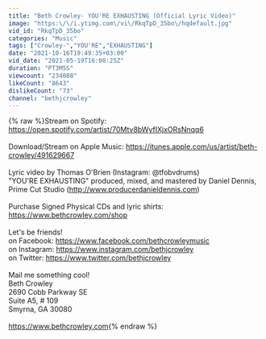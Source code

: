 ```yaml
---
title: "Beth Crowley- YOU'RE EXHAUSTING (Official Lyric Video)"
image: "https:\/\/i.ytimg.com\/vi\/RkqTpD_35bo\/hqdefault.jpg"
vid_id: "RkqTpD_35bo"
categories: "Music"
tags: ["Crowley-","YOU'RE","EXHAUSTING"]
date: "2021-10-16T19:49:35+03:00"
vid_date: "2021-05-19T16:00:25Z"
duration: "PT3M5S"
viewcount: "234088"
likeCount: "8643"
dislikeCount: "73"
channel: "bethjcrowley"
---
```

{% raw %}Stream on Spotify: <a rel="nofollow" target="blank" href="https://open.spotify.com/artist/70Mtv8bWyfIXjxORsNnqq6">https://open.spotify.com/artist/70Mtv8bWyfIXjxORsNnqq6</a><br /><br />Download/Stream on Apple Music: <a rel="nofollow" target="blank" href="https://itunes.apple.com/us/artist/beth-crowley/491629667">https://itunes.apple.com/us/artist/beth-crowley/491629667</a><br /><br />Lyric video by Thomas O'Brien (Instagram: @tfobvdrums)<br />&quot;YOU'RE EXHAUSTING&quot; produced, mixed, and mastered by Daniel Dennis, Prime Cut Studio (<a rel="nofollow" target="blank" href="http://www.producerdanieldennis.com)">http://www.producerdanieldennis.com)</a><br /><br />Purchase Signed Physical CDs and lyric shirts: <a rel="nofollow" target="blank" href="https://www.bethcrowley.com/shop">https://www.bethcrowley.com/shop</a><br /><br />Let's be friends!<br />on Facebook: <a rel="nofollow" target="blank" href="https://www.facebook.com/bethcrowleymusic">https://www.facebook.com/bethcrowleymusic</a><br />on Instagram: <a rel="nofollow" target="blank" href="https://www.instagram.com/bethjcrowley">https://www.instagram.com/bethjcrowley</a><br />on Twitter: <a rel="nofollow" target="blank" href="https://www.twitter.com/bethjcrowley">https://www.twitter.com/bethjcrowley</a><br /><br />Mail me something cool!<br />Beth Crowley<br />2690 Cobb Parkway SE<br />Suite A5, # 109<br />Smyrna, GA 30080<br /><br /><a rel="nofollow" target="blank" href="https://www.bethcrowley.com">https://www.bethcrowley.com</a>{% endraw %}

